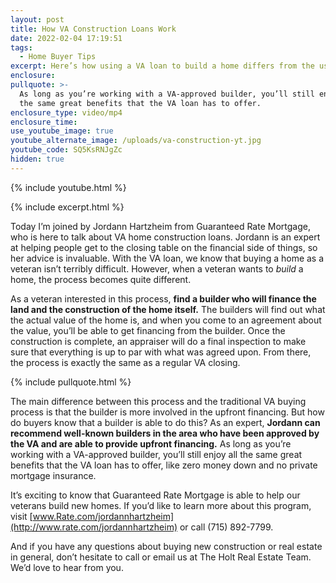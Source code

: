 ```yaml
---
layout: post
title: How VA Construction Loans Work
date: 2022-02-04 17:19:51
tags:
  - Home Buyer Tips
excerpt: Here’s how using a VA loan to build a home differs from the usual process.
enclosure:
pullquote: >-
  As long as you’re working with a VA-approved builder, you’ll still enjoy all
  the same great benefits that the VA loan has to offer.
enclosure_type: video/mp4
enclosure_time:
use_youtube_image: true
youtube_alternate_image: /uploads/va-construction-yt.jpg
youtube_code: SQ5KsRNJgZc
hidden: true
---
```

{% include youtube.html %}

{% include excerpt.html %}

Today I’m joined by Jordann Hartzheim from Guaranteed Rate Mortgage, who is here to talk about VA home construction loans. Jordann is an expert at helping people get to the closing table on the financial side of things, so her advice is invaluable. With the VA loan, we know that buying a home as a veteran isn’t terribly difficult. However, when a veteran wants to *build* a home, the process becomes quite different.&nbsp;

As a veteran interested in this process, **find a builder who will finance the land and the construction of the home itself.** The builders will find out what the actual value of the home is, and when you come to an agreement about the value, you’ll be able to get financing from the builder. Once the construction is complete, an appraiser will do a final inspection to make sure that everything is up to par with what was agreed upon. From there, the process is exactly the same as a regular VA closing.

{% include pullquote.html %}

The main difference between this process and the traditional VA buying process is that the builder is more involved in the upfront financing. But how do buyers know that a builder is able to do this? As an expert, **Jordann can recommend well-known builders in the area who have been approved by the VA and are able to provide upfront financing.** As long as you’re working with a VA-approved builder, you’ll still enjoy all the same great benefits that the VA loan has to offer, like zero money down and no private mortgage insurance.

It’s exciting to know that Guaranteed Rate Mortgage is able to help our veterans build new homes. If you’d like to learn more about this program, visit [www.Rate.com/jordannhartzheim](http://www.rate.com/jordannhartzheim) or call (715) 892-7799.

And if you have any questions about buying new construction or real estate in general, don’t hesitate to call or email us at The Holt Real Estate Team. We’d love to hear from you.
